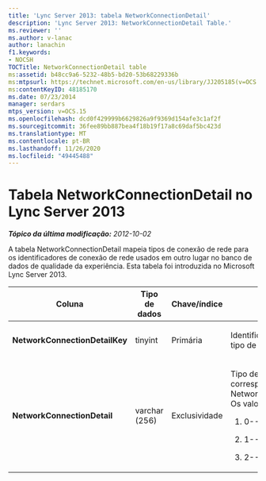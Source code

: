 ```yaml
---
title: 'Lync Server 2013: tabela NetworkConnectionDetail'
description: 'Lync Server 2013: NetworkConnectionDetail Table.'
ms.reviewer: ''
ms.author: v-lanac
author: lanachin
f1.keywords:
- NOCSH
TOCTitle: NetworkConnectionDetail table
ms:assetid: b48cc9a6-5232-48b5-bd20-53b68229336b
ms:mtpsurl: https://technet.microsoft.com/en-us/library/JJ205185(v=OCS.15)
ms:contentKeyID: 48185170
ms.date: 07/23/2014
manager: serdars
mtps_version: v=OCS.15
ms.openlocfilehash: dcd0f429999b6629826a9f9369d154afe3c1af2f
ms.sourcegitcommit: 36fee89bb887bea4f18b19f17a8c69daf5bc423d
ms.translationtype: MT
ms.contentlocale: pt-BR
ms.lasthandoff: 11/26/2020
ms.locfileid: "49445488"
---
```

# <a name="networkconnectiondetail-table-in-lync-server-2013"></a>Tabela NetworkConnectionDetail no Lync Server 2013

<div data-xmlns="http://www.w3.org/1999/xhtml">

<div class="topic" data-xmlns="http://www.w3.org/1999/xhtml" data-msxsl="urn:schemas-microsoft-com:xslt" data-cs="https://msdn.microsoft.com/">

<div data-asp="https://msdn2.microsoft.com/asp">



</div>

<div id="mainSection">

<div id="mainBody">

<span> </span>

_**Tópico da última modificação:** 2012-10-02_

A tabela NetworkConnectionDetail mapeia tipos de conexão de rede para os identificadores de conexão de rede usados em outro lugar no banco de dados de qualidade da experiência. Esta tabela foi introduzida no Microsoft Lync Server 2013.


<table>
<colgroup>
<col style="width: 25%" />
<col style="width: 25%" />
<col style="width: 25%" />
<col style="width: 25%" />
</colgroup>
<thead>
<tr class="header">
<th><strong>Coluna</strong></th>
<th><strong>Tipo de dados</strong></th>
<th><strong>Chave/índice</strong></th>
<th><strong>Detalhes</strong></th>
</tr>
</thead>
<tbody>
<tr class="odd">
<td><p><strong>NetworkConnectionDetailKey</strong></p></td>
<td><p>tinyint</p></td>
<td><p>Primária</p></td>
<td><p>Identificador exclusivo do tipo de conexão de rede.</p></td>
</tr>
<tr class="even">
<td><p><strong>NetworkConnectionDetail</strong></p></td>
<td><p>varchar (256)</p></td>
<td><p>Exclusividade</p></td>
<td><p>Tipo de conexão de rede que corresponde ao NetworkConnectionDetailKey. Os valores permitidos são:</p>
<ol>
<li><p>0--com fio</p></li>
<li><p>1--WiFi</p></li>
<li><p>2--Ethernet</p></li>
</ol></td>
</tr>
</tbody>
</table>


</div>

<span> </span>

</div>

</div>

</div>

